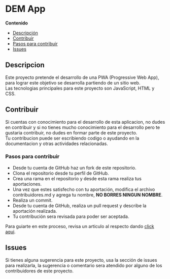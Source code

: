 # DEM App

**Contenido**
- [Descripción](#id1)  
- [Contribuir](#id2)  
- [Pasos para contribuir](#id3)  
- [Issues](#id4)  

## Descripcion<a name='id1'><a>  
Este proyecto pretende el desarrollo de una PWA (Progressive Web App), para lograr este objetivo se desarrolla partiendo de un sitio web.  
Las tecnologias principales para este proyecto son JavaScript, HTML y CSS.  

## Contribuir<a name='id2'><a>   
Si cuentas con conocimiento para el desarrollo de esta aplicacion, no dudes en contribuir y si no tienes mucho conocimiento para el desarrollo pero te gustaria contribuir, no dudes en formar parte de este proyecto.  
Tu contribucion puede ser escribiendo codigo o ayudando en la documentacion y otras actividades relacionadas.  

### Pasos para contribuir<a name='id3'><a>  
- Desde tu cuenta de GitHub haz un fork de este repositorio.  
- Clona el repositorio desde tu perfil de GitHub.  
- Crea una rama en el repositorio y desde esta rama realiza tus aportaciones.
- Una vez que estes satisfecho con tu aportación, modifica el archivo contribuidores.md y agrega tu nombre, **NO BORRES NINGUN NOMBRE**.
- Realiza un commit.
- Desde tu cuenta de GitHub, realiza un pull request y describe la aportación realizada.
- Tu contribución sera revisada para poder ser aceptada.  

Para guiarte en este proceso, revisa un articulo al respecto dando [click aqui](https://kbroman.org/github_tutorial/pages/fork.html).

## Issues<a name='id4'><a>  
Si tienes alguna sugerencia para este proyecto, usa la sección de issues para realizarla, la sugerencia o comentario sera atendido por alguno de los contribuidores de este proyecto.